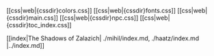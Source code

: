 
[[css|web|{cssdir}colors.css]]
[[css|web|{cssdir}fonts.css]]
[[css|web|{cssdir}main.css]]
[[css|web|{cssdir}npc.css]]
[[css|web|{cssdir}toc_index.css]]

[[index|The Shadows of Zalazich|
./mihil/index.md,
./haatz/index.md
|../index.md]]